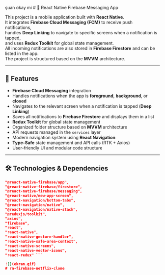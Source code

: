şuan okay mi # 📱 React Native Firebase Messaging App

This project is a mobile application built with **React Native**.  
It integrates **Firebase Cloud Messaging (FCM)** to receive push notifications,  
handles **Deep Linking** to navigate to specific screens when a notification is tapped,  
and uses **Redux Toolkit** for global state management.  
All incoming notifications are also stored in **Firebase Firestore** and can be listed in the app.  
The project is structured based on the **MVVM** architecture.

---

## 🚀 Features

- **Firebase Cloud Messaging** integration
- Handles notifications when the app is **foreground**, **background**, or **closed**
- Navigates to the relevant screen when a notification is tapped (**Deep Linking**)
- Saves all notifications to **Firebase Firestore** and displays them in a list
- **Redux Toolkit** for global state management
- Organized folder structure based on **MVVM** architecture
- API requests managed in the `services` layer
- Modern navigation system using **React Navigation**
- **Type-Safe** state management and API calls (RTK + Axios)
- User-friendly UI and modular code structure

---

## 🛠 Technologies & Dependencies

```json
"@react-native-firebase/app",
"@react-native-firebase/firestore",
"@react-native-firebase/messaging",
"@react-native/new-app-screen",
"@react-navigation/bottom-tabs",
"@react-navigation/native",
"@react-navigation/native-stack",
"@reduxjs/toolkit",
"axios",
"firebase",
"react",
"react-native",
"react-native-gesture-handler",
"react-native-safe-area-context",
"react-native-screens",
"react-native-vector-icons",
"react-redux" ```

![](ekran.gif)
# rn-firebase-netflix-clone